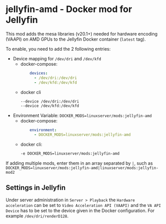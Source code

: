 # jellyfin-amd - Docker mod for Jellyfin

This mod adds the mesa libraries (v20.1+) needed for hardware encoding (VAAPI) on AMD GPUs to the Jellyfin Docker container (`latest` tag).

To enable, you need to add the 2 following entries:
- Device mapping for `/dev/dri` and `/dev/kfd`
  - docker-compose:
    ```yaml
        devices:
          - /dev/dri:/dev/dri
          - /dev/kfd:/dev/kfd
    ```
  - docker cli
    ```sh
    --device /dev/dri:/dev/dri
    --device /dev/kfd:/dev/kfd
    ```
- Environment Variable: `DOCKER_MODS=linuxserver/mods:jellyfin-amd`
  - docker-compose:
    ```yaml
        environment:
          - DOCKER_MODS=linuxserver/mods:jellyfin-amd
    ```
  - docker cli:
    ```sh
    -e DOCKER_MODS=linuxserver/mods:jellyfin-amd
    ```

If adding multiple mods, enter them in an array separated by `|`, such as `DOCKER_MODS=linuxserver/mods:jellyfin-amd|linuxserver/mods:jellyfin-mod2`

## Settings in Jellyfin
Under server administration in `Server > Playback` the `Hardware acceleration` can be set to `Video Acceleration API (VAAPI)` and the `VA API Device` has to be set to the device given in the Docker configuration. For example `/dev/dri/renderD128`.
